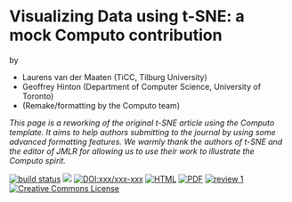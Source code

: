 # Visualizing Data using t-SNE: a mock Computo contribution

by 

- Laurens van der Maaten (TiCC, Tilburg University)
- Geoffrey Hinton (Department of Computer Science, University of Toronto)
- (Remake/formatting by the Computo team)

*This page is a reworking of the original t-SNE article using the Computo template. It aims to help authors submitting to the journal by using some advanced formatting features. We warmly thank the authors of t-SNE and the editor of JMLR for allowing us to use their work to illustrate the Computo spirit.*

[![build status](https://github.com/computorg/published-paper-tsne/workflows/build/badge.svg)](https://github.com/computorg/published-paper-tsne/)
[![](https://img.shields.io/github/last-commit/computorg/published-paper-tsne.svg)](https://github.com/computorg/published-paper-tsne/commits/main)
[![DOI:xxx/xxx-xxx ](https://img.shields.io/badge/DOI-xxx%2Fxxx--034E79.svg)](https://doi.org/xxx/xxx-xxx)
[![HTML](https://img.shields.io/badge/article-HTML-034E79)](https://computo.sfds.asso.fr/published-paper-tsne/)
[![PDF](https://img.shields.io/badge/article-PDF-034E79)](https://computo.sfds.asso.fr/published-paper-tsne/published-paper-tsne.pdf)
[![review 1](https://img.shields.io/badge/review-report%201-blue)](https://github.com/computorg/published-paper-tsne/issues/4)
[![Creative Commons License](https://i.creativecommons.org/l/by/4.0/80x15.png)](http://creativecommons.org/licenses/by/4.0/)

